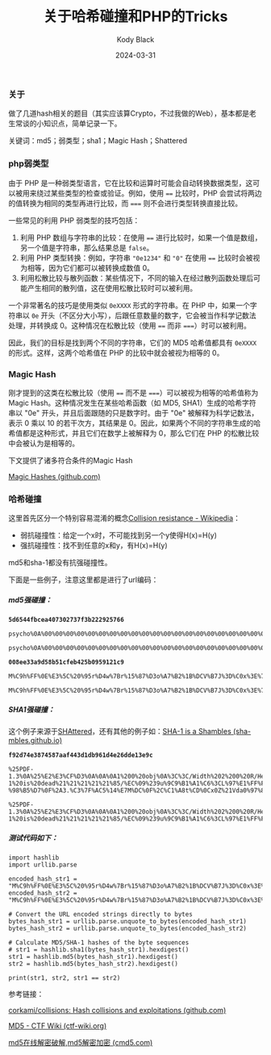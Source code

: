 ﻿---
layout:     post
title:      关于哈希碰撞和PHP的Tricks
subtitle:   
date:       2024-03-31
author:     Kody Black
header-img: img/post-bg-normal.jpg
catalog: true
tags:
    - Web
    - CTF
---

### 关于

做了几道hash相关的题目（其实应该算Crypto，不过我做的Web），基本都是老生常谈的小知识点，简单记录一下。

关键词：md5；弱类型；sha1；Magic Hash；Shattered

### php弱类型

由于 PHP 是一种弱类型语言，它在比较和运算时可能会自动转换数据类型，这可以被用来绕过某些类型的检查或验证。例如，使用 `==` 比较时，PHP 会尝试将两边的值转换为相同的类型再进行比较，而 `===` 则不会进行类型转换直接比较。

一些常见的利用 PHP 弱类型的技巧包括：

1. 利用 PHP 数组与字符串的比较：在使用 `==` 进行比较时，如果一个值是数组，另一个值是字符串，那么结果总是 `false`。
2. 利用 PHP 类型转换：例如，字符串 `"0e1234"` 和 `"0"` 在使用 `==` 比较时会被视为相等，因为它们都可以被转换成数值 0。
3. 利用松散比较与散列函数：某些情况下，不同的输入在经过散列函数处理后可能产生相同的散列值，这在使用松散比较时可以被利用。

一个非常著名的技巧是使用类似 `0eXXXX` 形式的字符串。在 PHP 中，如果一个字符串以 `0e` 开头（不区分大小写），后跟任意数量的数字，它会被当作科学记数法处理，并转换成 0。这种情况在松散比较（使用 `==` 而非 `===`）时可以被利用。

因此，我们的目标是找到两个不同的字符串，它们的 MD5 哈希值都具有 `0eXXXX` 的形式。这样，这两个哈希值在 PHP 的比较中就会被视为相等的 0。

### Magic Hash

刚才提到的这类在松散比较（使用 `==` 而不是 `===`）可以被视为相等的哈希值称为Magic Hash。这种情况发生在某些哈希函数（如 MD5, SHA1）生成的哈希字符串以 "0e" 开头，并且后面跟随的只是数字时。由于 "0e" 被解释为科学记数法，表示 0 乘以 10 的若干次方，其结果是 0。因此，如果两个不同的字符串生成的哈希值都是这种形式，并且它们在数学上被解释为 0，那么它们在 PHP 的松散比较中会被认为是相等的。

下文提供了诸多符合条件的Magic Hash

[Magic Hashes (github.com)](https://gist.github.com/atoponce/bb672d93233121560d2841f67e41698b)

### 哈希碰撞

这里首先区分一个特别容易混淆的概念[Collision resistance - Wikipedia](https://en.wikipedia.org/wiki/Collision_resistance#Weak_and_strong_collision_resistance)：

- 弱抗碰撞性：给定一个x时，不可能找到另一个y使得H(x)=H(y)
- 强抗碰撞性：找不到任意的x和y，有H(x)=H(y)

md5和sha-1都没有抗强碰撞性。

下面是一些例子，注意这里都是进行了url编码：

##### md5强碰撞：

**`5d6544fbcea407302737f3b222925766`**

```
psycho%0A%00%00%00%00%00%00%00%00%00%00%00%00%00%00%00%00%00%00%00%00%00%00%00%00%00%00%00%00%00%00%00%00%00%00%00%00%00%00%00%00%00%00%00%00%00%00%00%00%00%00%00%00%00%00%00%00%00W%ADZ%AF%3C%8A%13V%B5%96%18m%A5%EA2%81_%FB%D9%24%22%2F%8F%D4D%A27vX%B8%08%D7m%2C%E0%D4LR%D7%FBo%10t%19%02%82%7D%7B%2B%9Bt%05%FFl%AE%8DE%F4%1F%84%3C%AE%01%0F%9B%12%D4%81%A5J%F9H%0FyE%2A%DC%2B%B1%B4%0F%DEcC%40%DA29%8B%C3%00%7F%8B_h%C6%D3%8Bd8%AF%85%7C%14w%06%C2%3AC%BC%0C%1B%FD%BB%98%CE%16%CE%B7%B6%3A%F3%99%B59%F9%FF%C2
```

```
psycho%0A%00%00%00%00%00%00%00%00%00%00%00%00%00%00%00%00%00%00%00%00%00%00%00%00%00%00%00%00%00%00%00%00%00%00%00%00%00%00%00%00%00%00%00%00%00%00%00%00%00%00%00%00%00%00%00%00%00W%ADZ%AF%3C%8A%13V%B5%96%18m%A5%EA2%81_%FB%D9%A4%22%2F%8F%D4D%A27vX%B8%08%D7m%2C%E0%D4LR%D7%FBo%10t%19%02%02%7E%7B%2B%9Bt%05%FFl%AE%8DE%F4%1F%04%3C%AE%01%0F%9B%12%D4%81%A5J%F9H%0FyE%2A%DC%2B%B1%B4%0F%DEc%C3%40%DA29%8B%C3%00%7F%8B_h%C6%D3%8Bd8%AF%85%7C%14w%06%C2%3AC%3C%0C%1B%FD%BB%98%CE%16%CE%B7%B6%3A%F3%9959%F9%FF%C2
```

**`008ee33a9d58b51cfeb425b0959121c9`**

```
M%C9h%FF%0E%E3%5C%20%95r%D4w%7Br%15%87%D3o%A7%B2%1B%DCV%B7J%3D%C0x%3E%7B%95%18%AF%BF%A2%00%A8%28K%F3n%8EKU%B3_Bu%93%D8Igm%A0%D1U%5D%83%60%FB_%07%FE%A2
```

```
M%C9h%FF%0E%E3%5C%20%95r%D4w%7Br%15%87%D3o%A7%B2%1B%DCV%B7J%3D%C0x%3E%7B%95%18%AF%BF%A2%02%A8%28K%F3n%8EKU%B3_Bu%93%D8Igm%A0%D1%D5%5D%83%60%FB_%07%FE%A2
```

##### SHA1强碰撞：

这个例子来源于[SHAttered](https://shattered.io/)，还有其他的例子如：[SHA-1 is a Shambles (sha-mbles.github.io)](https://sha-mbles.github.io/)

**`f92d74e3874587aaf443d1db961d4e26dde13e9c`**

```
%25PDF-1.3%0A%25%E2%E3%CF%D3%0A%0A%0A1%200%20obj%0A%3C%3C/Width%202%200%20R/Height%203%200%20R/Type%204%200%20R/Subtype%205%200%20R/Filter%206%200%20R/ColorSpace%207%200%20R/Length%208%200%20R/BitsPerComponent%208%3E%3E%0Astream%0A%FF%D8%FF%FE%00%24SHA-1%20is%20dead%21%21%21%21%21%85/%EC%09%239u%9C9%B1%A1%C6%3CL%97%E1%FF%FE%01%7FF%DC%93%A6%B6%7E%01%3B%02%9A%AA%1D%B2V%0BE%CAg%D6%88%C7%F8K%8CLy%1F%E0%2B%3D%F6%14%F8m%B1i%09%01%C5kE%C1S%0A%FE%DF%B7%608%E9rr/%E7%ADr%8F%0EI%04%E0F%C20W%0F%E9%D4%13%98%AB%E1.%F5%BC%94%2B%E35B%A4%80-%98%B5%D7%0F%2A3.%C3%7F%AC5%14%E7M%DC%0F%2C%C1%A8t%CD%0Cx0Z%21Vda0%97%89%60k%D0%BF%3F%98%CD%A8%04F%29%A1
```

```
%25PDF-1.3%0A%25%E2%E3%CF%D3%0A%0A%0A1%200%20obj%0A%3C%3C/Width%202%200%20R/Height%203%200%20R/Type%204%200%20R/Subtype%205%200%20R/Filter%206%200%20R/ColorSpace%207%200%20R/Length%208%200%20R/BitsPerComponent%208%3E%3E%0Astream%0A%FF%D8%FF%FE%00%24SHA-1%20is%20dead%21%21%21%21%21%85/%EC%09%239u%9C9%B1%A1%C6%3CL%97%E1%FF%FE%01sF%DC%91f%B6%7E%11%8F%02%9A%B6%21%B2V%0F%F9%CAg%CC%A8%C7%F8%5B%A8Ly%03%0C%2B%3D%E2%18%F8m%B3%A9%09%01%D5%DFE%C1O%26%FE%DF%B3%DC8%E9j%C2/%E7%BDr%8F%0EE%BC%E0F%D2%3CW%0F%EB%14%13%98%BBU.%F5%A0%A8%2B%E31%FE%A4%807%B8%B5%D7%1F%0E3.%DF%93%AC5%00%EBM%DC%0D%EC%C1%A8dy%0Cx%2Cv%21V%60%DD0%97%91%D0k%D0%AF%3F%98%CD%A4%BCF%29%B1
```

##### 测试代码如下：

```
import hashlib
import urllib.parse

encoded_hash_str1 = "M%C9h%FF%0E%E3%5C%20%95r%D4w%7Br%15%87%D3o%A7%B2%1B%DCV%B7J%3D%C0x%3E%7B%95%18%AF%BF%A2%00%A8%28K%F3n%8EKU%B3_Bu%93%D8Igm%A0%D1U%5D%83%60%FB_%07%FE%A2"
encoded_hash_str2 = "M%C9h%FF%0E%E3%5C%20%95r%D4w%7Br%15%87%D3o%A7%B2%1B%DCV%B7J%3D%C0x%3E%7B%95%18%AF%BF%A2%02%A8%28K%F3n%8EKU%B3_Bu%93%D8Igm%A0%D1%D5%5D%83%60%FB_%07%FE%A2"

# Convert the URL encoded strings directly to bytes
bytes_hash_str1 = urllib.parse.unquote_to_bytes(encoded_hash_str1)
bytes_hash_str2 = urllib.parse.unquote_to_bytes(encoded_hash_str2)

# Calculate MD5/SHA-1 hashes of the byte sequences
# str1 = hashlib.sha1(bytes_hash_str1).hexdigest()
str1 = hashlib.md5(bytes_hash_str1).hexdigest()
str2 = hashlib.md5(bytes_hash_str2).hexdigest()

print(str1, str2, str1 == str2)
```

参考链接：

[corkami/collisions: Hash collisions and exploitations (github.com)](https://github.com/corkami/collisions?tab=readme-ov-file)

[MD5 - CTF Wiki (ctf-wiki.org)](https://ctf-wiki.org/crypto/hash/md5/)

[md5在线解密破解,md5解密加密 (cmd5.com)](https://www.cmd5.com/)

